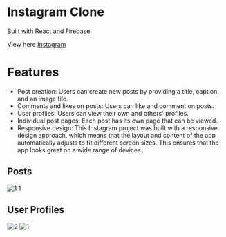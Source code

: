# Instagram Clone
Built with React and Firebase

View here [Instagram](https://yhbe.github.io/Instagram/)

# Features

- Post creation: Users can create new posts by providing a title, caption, and an image file. 
- Comments and likes on posts: Users can like and comment on posts. 
- User profiles: Users can view their own and others' profiles.
- Individual post pages: Each post has its own page that can be viewed.
- Responsive design: This Instagram project was built with a responsive design approach, which means that the layout and content of the app automatically adjusts to fit different screen sizes. This ensures that the app looks great on a wide range of devices.

## Posts
![1 1](https://user-images.githubusercontent.com/101876022/221271972-a3fd7de3-24d2-482d-9409-8bb61dbe7629.png)

## User Profiles
![2](https://user-images.githubusercontent.com/101876022/221272107-8fbf41e9-6dfa-4df7-8c98-f1d2834ba410.png)
![1](https://user-images.githubusercontent.com/101876022/221272148-ccb855b7-8b82-4e7a-a72e-31dd7fa32cf7.png)
